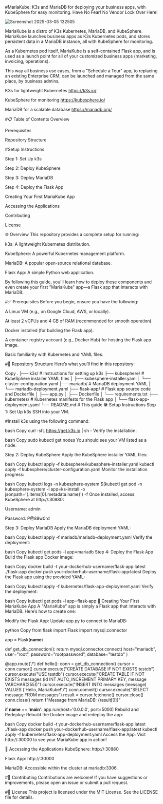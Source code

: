 #MariaKube: K3s and MariaDB for deploying your business apps, with KubeSphere for easy monitoring.
Have No Fear! No Vendor Lock Over Here!

![Screenshot 2025-03-05 132505](https://github.com/user-attachments/assets/3535a08a-6503-4caa-a13c-0fd8d65e89bd)


MariaKube is a distro of K3s Kubernetes, MariaDB, and KubeSphere. MariaKube launches business apps as K3s Kubernetes pods, and stores persistent data in a MariaDB instance, all with KubeSphere for monitoring. 

As a Kubernetes pod itself, MariaKube is a self-contained Flask app, and is used as a launch point for all of your customized business apps (marketing, invoicing, operations). 

This way all business use cases, from a "Schedule a Tour" app, to replacing an existing Enterprise CRM, can be launched and managed from the same place, by business admins.

K3s for lightweight Kubernetes
https://k3s.io/

KubeSphere for monitoring
https://kubesphere.io/

MariaDB for a scalable database
https://mariadb.org/


#📋 Table of Contents
Overview

Prerequisites

Repository Structure

#Setup Instructions

Step 1: Set Up k3s

Step 2: Deploy KubeSphere

Step 3: Deploy MariaDB

Step 4: Deploy the Flask App

Creating Your First MariaKube App

Accessing the Applications

Contributing

License

🌐 Overview
This repository provides a complete setup for running:

k3s: A lightweight Kubernetes distribution.

KubeSphere: A powerful Kubernetes management platform.

MariaDB: A popular open-source relational database.

Flask App: A simple Python web application.

By following this guide, you'll learn how to deploy these components and even create your first "MariaKube" app—a Flask app that interacts with MariaDB.

#✅ Prerequisites
Before you begin, ensure you have the following:

A Linux VM (e.g., on Google Cloud, AWS, or locally).

At least 2 vCPUs and 4 GB of RAM (recommended for smooth operation).

Docker installed (for building the Flask app).

A container registry account (e.g., Docker Hub) for hosting the Flask app image.

Basic familiarity with Kubernetes and YAML files.

#📂 Repository Structure
Here’s what you’ll find in this repository:

Copy
.
├── k3s/                          # Instructions for setting up k3s
├── kubesphere/                   # KubeSphere installer YAML files
│   ├── kubesphere-installer.yaml
│   └── cluster-configuration.yaml
├── mariadb/                      # MariaDB deployment YAML
│   └── mariadb-deployment.yaml
├── flask-app/                    # Flask app source code and Dockerfile
│   ├── app.py
│   ├── Dockerfile
│   └── requirements.txt
├── kubernetes/                   # Kubernetes manifests for the Flask app
│   └── flask-app-deployment.yaml
└── README.md                     # This guide
🛠️ Setup Instructions
Step 1: Set Up k3s
SSH into your VM.

#Install k3s using the following command:

bash
Copy
curl -sfL https://get.k3s.io | sh -
Verify the installation:

bash
Copy
sudo kubectl get nodes
You should see your VM listed as a node.

Step 2: Deploy KubeSphere
Apply the KubeSphere installer YAML files:

bash
Copy
kubectl apply -f kubesphere/kubesphere-installer.yaml
kubectl apply -f kubesphere/cluster-configuration.yaml
Monitor the installation progress:

bash
Copy
kubectl logs -n kubesphere-system $(kubectl get pod -n kubesphere-system -l app=ks-install -o jsonpath='{.items[0].metadata.name}') -f
Once installed, access KubeSphere at http://<VM-IP>:30880:

Username: admin

Password: P@88w0rd

Step 3: Deploy MariaDB
Apply the MariaDB deployment YAML:

bash
Copy
kubectl apply -f mariadb/mariadb-deployment.yaml
Verify the deployment:

bash
Copy
kubectl get pods -l app=mariadb
Step 4: Deploy the Flask App
Build the Flask app Docker image:

bash
Copy
docker build -t your-dockerhub-username/flask-app:latest ./flask-app
docker push your-dockerhub-username/flask-app:latest
Deploy the Flask app using the provided YAML:

bash
Copy
kubectl apply -f kubernetes/flask-app-deployment.yaml
Verify the deployment:

bash
Copy
kubectl get pods -l app=flask-app
🌟 Creating Your First MariaKube App
A "MariaKube" app is simply a Flask app that interacts with MariaDB. Here’s how to create one:

Modify the Flask App:
Update app.py to connect to MariaDB:

python
Copy
from flask import Flask
import mysql.connector

app = Flask(__name__)

def get_db_connection():
    return mysql.connector.connect(
        host="mariadb",
        user="root",
        password="rootpassword",
        database="testdb"
    )

@app.route('/')
def hello():
    conn = get_db_connection()
    cursor = conn.cursor()
    cursor.execute("CREATE DATABASE IF NOT EXISTS testdb")
    cursor.execute("USE testdb")
    cursor.execute("CREATE TABLE IF NOT EXISTS messages (id INT AUTO_INCREMENT PRIMARY KEY, message VARCHAR(255))")
    cursor.execute("INSERT INTO messages (message) VALUES ('Hello, MariaKube!')")
    conn.commit()
    cursor.execute("SELECT message FROM messages")
    result = cursor.fetchone()
    cursor.close()
    conn.close()
    return f"Message from MariaDB: {result[0]}"

if __name__ == '__main__':
    app.run(host='0.0.0.0', port=5000)
Rebuild and Redeploy:
Rebuild the Docker image and redeploy the app:

bash
Copy
docker build -t your-dockerhub-username/flask-app:latest ./flask-app
docker push your-dockerhub-username/flask-app:latest
kubectl apply -f kubernetes/flask-app-deployment.yaml
Access the App:
Visit http://<VM-IP>:30000 to see your MariaKube app in action!

🔗 Accessing the Applications
KubeSphere: http://<VM-IP>:30880

Flask App: http://<VM-IP>:30000

MariaDB: Accessible within the cluster at mariadb:3306.

#🤝 Contributing
Contributions are welcome! If you have suggestions or improvements, please open an issue or submit a pull request.

#📜 License
This project is licensed under the MIT License. See the LICENSE file for details.
